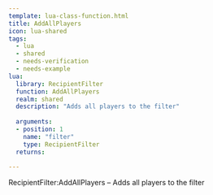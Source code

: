 ```yaml
---
template: lua-class-function.html
title: AddAllPlayers
icon: lua-shared
tags:
  - lua
  - shared
  - needs-verification
  - needs-example
lua:
  library: RecipientFilter
  function: AddAllPlayers
  realm: shared
  description: "Adds all players to the filter"
  
  arguments:
  - position: 1
    name: "filter"
    type: RecipientFilter
  returns:
    
---
```


<div class="lua__search__keywords">
RecipientFilter:AddAllPlayers &#x2013; Adds all players to the filter
</div>
